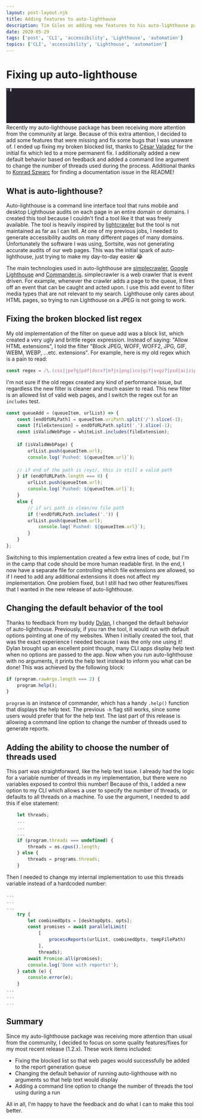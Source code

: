 ```yaml
---
layout: post-layout.njk
title: Adding features to auto-lighthouse
description: Tim Giles on adding new features to his auto-lighthouse package on NPM
date: 2020-05-29
tags: ['post', 'CLI', 'accessibility', 'Lighthouse', 'automation']
topics: ['CLI', 'accessibility', 'Lighthouse', 'automation']
---
```


# Fixing up auto-lighthouse

![auto-lighthouse running an audit](/img/updating-auto-lighthouse/auto-lighthouse.gif)
Recently my auto-lighthouse package has been receiving more attention from the community at large.
Because of this extra attention, I decided to add some features that were missing and fix some bugs that I was unaware of.
I ended up fixing my broken blocked list, thanks to [César Valadez](https://github.com/cesasol) for the initial fix which led to a more permanent fix.
I additionally added a new default behavior based on feedback and added a command line argument to change the number of threads used during the process.
Additional thanks to [Konrad Szwarc](https://github.com/szwarckonrad) for finding a documentation issue in the README!

## What is auto-lighthouse?

Auto-lighthouse is a command line interface tool that runs mobile and desktop Lighthouse audits on each page in an entire domain or domains.
I created this tool because I couldn't find a tool like it that was freely available.
The tool is heavily inspired by [lightcrawler](https://github.com/github/lightcrawler) but the tool is not maintained as far as I can tell.
At one of my previous jobs, I needed to generate accessibility audits on many different pages of many domains.
Unfortunately the software I was using, Sortsite, was not generating accurate audits of our web pages.
This was the initial spark of auto-lighthouse, just trying to make my day-to-day easier 😂

The main technologies used in auto-lighthouse are [simplecrawler](https://www.npmjs.com/package/simplecrawler), [Google Lighthouse](https://github.com/GoogleChrome/lighthouse) and [Commander.js](https://github.com/tj/commander.js/).
simplecrawler is a web crawler that is event driven.
For example, whenever the crawler adds a page to the queue, it fires off an event that can be caught and acted upon.
I use this add event to filter media types that are not relevant to my search.
Lighthouse only cares about HTML pages, so trying to run Lighthouse on a JPEG is not going to work.

## Fixing the broken blocked list regex

My old implementation of the filter on queue add was a block list, which created a very ugly and brittle regex expression.
Instead of saying: "Allow HTML extensions", I told the filter "Block JPEG, WOFF, WOFF2, JPG, GIF, WEBM, WEBP, ...etc. extensions".
For example, here is my old regex which is a pain to read:

```js
const regex = /\.(css|jpe?g|pdf|docx?|m?js|png|ico|gif|svgz?|psd|ai|zip|gz|zx|src|cassette|mini-profiler|axd|woff2?|eot|ttf|web[pm]|mp[43]|ogg|txt|webmanifest|json|manifest)$/i;
```

I'm not sure if the old regex created any kind of performance issue, but regardless the new filter is cleaner and much easier to read.
This new filter is an allowed list of valid web pages, and I switch the regex out for an `includes` test.

```js
const queueAdd = (queueItem, urlList) => {
    const [endOfURLPath] = queueItem.uriPath.split('/').slice(-1);
    const [fileExtension] = endOfURLPath.split('.').slice(-1);
    const isValidWebPage = whiteList.includes(fileExtension);

    if (isValidWebPage) {
        urlList.push(queueItem.url);
        console.log(`Pushed: ${queueItem.url}`);

    // if end of the path is /xyz/, this is still a valid path
    } if (endOfURLPath.length === 0) {
        urlList.push(queueItem.url);
        console.log(`Pushed: ${queueItem.url}`);
    }
    else {
        // if uri path is clean/no file path
        if (!endOfURLPath.includes('.')) {
        urlList.push(queueItem.url);
            console.log(`Pushed: ${queueItem.url}`);
        }
    }
};

```

Switching to this implementation created a few extra lines of code, but I'm in the camp that code should be more human readable first.
In the end, I now have a separate file for controlling which file extensions are allowed, so if I need to add any additional extensions it does not affect my implementation.
One problem fixed, but I still had two other features/fixes that I wanted in the new release of auto-lighthouse.

## Changing the default behavior of the tool

Thanks to feedback from my buddy [Dylan](https://www.dylansheffer.com/), I changed the default behavior of auto-lighthouse.
Previously, if you ran the tool, it would run with default options pointing at one of my websites.
When I initially created the tool, that was the exact experience I needed because I was the only one using it!
Dylan brought up an excellent point though, many CLI apps display help text when no options are passed to the app.
Now when you run auto-lighthouse with no arguments, it prints the help text instead to inform you what can be done!
This was achieved by the following block: 

```js
if (program.rawArgs.length === 2) {
    program.help();
}
```
`program` is an instance of commander, which has a handy `.help()` function that displays the help text.
The previous `-h` flag still works, since some users would prefer that for the help text.
The last part of this release is allowing a command line option to change the number of threads used to generate reports.

## Adding the ability to choose the number of threads used

This part was straightforward, like the help text issue.
I already had the logic for a variable number of threads in my implementation, but there were no variables exposed to control this number!
Because of this, I added a new option to my CLI which allows a user to specify the number of threads, or defaults to all threads on a machine.
To use the argument, I needed to add this if else statement:

```js
    let threads;
    ...
    ...
    ...
    if (program.threads === undefined) {
        threads = os.cpus().length;
    } else {
        threads = programs.threads;
    }
```

Then I needed to change my internal implementation to use this threads variable instead of a hardcoded number:

```js
...
...
...
    try {
        let combinedOpts = [desktopOpts, opts];
        const promises = await parallelLimit(
            [
                processReports(urlList, combinedOpts, tempFilePath)
            ],
            threads);
        await Promise.all(promises);
        console.log('Done with reports!');
    } catch (e) {
        console.error(e);
    }
...
...
...

```

## Summary

Since my auto-lighthouse package was receiving more attention than usual from the community, I decided to focus on some quality features/fixes for my most recent release (1.2.x).
These work items included:
* Fixing the blocked list so that web pages would successfully be added to the report generation queue
* Changing the default behavior of running auto-lighthouse with no arguments so that help text would display
* Adding a command line option to change the number of threads the tool using during a run

All in all, I'm happy to have the feedback and do what I can to make this tool better.